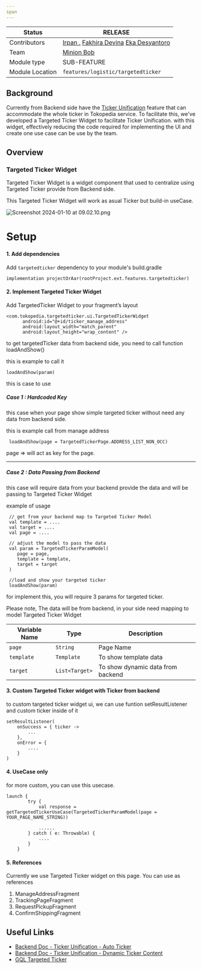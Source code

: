 ```yaml
---
span
---
```

<!--left header table-->

| Status          | <!--start status:GREEN-->RELEASE<!--end status-->                                                                                                                                                                                                                                                          |
|-----------------|------------------------------------------------------------------------------------------------------------------------------------------------------------------------------------------------------------------------------------------------------------------------------------------------------------|
| Contributors    | [Irpan .](https://tokopedia.atlassian.net/wiki/people/6253578a3bf0f0007015669c?ref=confluence) [Fakhira Devina](https://tokopedia.atlassian.net/wiki/people/61077e53b704b40068e80a8e?ref=confluence) [Eka Desyantoro](https://tokopedia.atlassian.net/wiki/people/6283196bd9ddcc006e9c7a85?ref=confluence) |
| Team            | [Minion Bob](https://tokopedia.atlassian.net/people/team/2373d8a6-1afc-4f2a-aa7a-63855c273051)                                                                                                                                                                                                             |
| Module type     | <!--start status:Grey-->SUB-FEATURE<!--end status-->                                                                                                                                                                                                                                                       |
| Module Location | `features/logistic/targetedticker`                                                                                                                                                                                                                                                                         |

<!--toc-->

## Background

Currently from Backend side have
the [Ticker Unification](https://docs.google.com/presentation/d/1hWc2LN2zxWEOPUJb8vnfzgLmmQ-FJYt3eczuf69CNPU/edit#slide=id.p3)
feature that can accommodate the whole ticker in Tokopedia service.
To facilitate this, we've developed a Targeted Ticker Widget to facilitate Ticker Unification. with this widget, effectively
reducing the code required for implementing the UI and create one use case can be use by the team.

## **Overview**

### Targeted Ticker Widget

Targeted Ticker Widget is a widget component that used to centralize using Targeted Ticker provide from Backend side.

This Targeted Ticker Widget will work as asual Ticker but build-in useCase.

![Screenshot 2024-01-10 at 09.02.10.png](..%2F..%2F..%2F..%2F..%2F..%2F..%2FDesktop%2FScreenshot%202024-01-10%20at%2009.02.10.png)


# Setup

#### 1. Add dependencies

Add `targetedticker` dependency to your module's build.gradle

```
implementation projectOrAar(rootProject.ext.features.targetedticker)
```

#### 2. Implement Targeted Ticker Widget

Add TargetedTicker Widget to your fragment’s layout

``` 
<com.tokopedia.targetedticker.ui.TargetedTickerWidget
      android:id="@+id/ticker_manage_address"
      android:layout_width="match_parent"
      android:layout_height="wrap_content" />
```

to get targetedTicker data from backend side, you need to call function loadAndShow()

this is example to call it

```
loadAndShow(param)
```

this is case to use

##### Case 1 : Hardcoded Key

this case when your page show simple targeted ticker without need any data from backend side.

this is example call from manage address

```
 loadAndShow(page = TargetedTickerPage.ADDRESS_LIST_NON_OCC)
```

page => will act as key for the page.

---

##### Case 2 : Data Passing from Backend

this case will require data from your backend provide the data and will be passing to Targeted Ticker Widget

example of usage

```
 // get from your backend map to Targeted Ticker Model
 val template = ....
 val target = ....
 val page = ....

 // adjust the model to pass the data
 val param = TargetedTickerParamModel(
    page = page,
    template = template,
    target = target
 )
 
 //load and show your targeted ticker
 loadAndShow(param)
```

for implement this, you will require 3 params for targeted ticker.

Please note, The data will be from backend, in your side need mapping to model Targeted Ticker Widget

| **Variable Name** | **Type**       | **Description**                   |
|-------------------|----------------|-----------------------------------|
| `page`            | `String`       | Page Name                         |
| `template`        | `Template`     | To show template data             |
| `target`          | `List<Target>` | To show dynamic data from backend |

#### 3. Custom Targeted Ticker widget with Ticker from backend

to custom targeted ticker widget ui, we can use funtion setResultListener and custom ticker inside of it

```
setResultListener(
    onSuccess = { ticker ->
        ...
    },
    onError = {
        ....
    }
)
```

#### 4. UseCase only

for more custom, you can use this usecase.

```
launch {
        try {
            val response = getTargetedTickerUseCase(TargetedTickerParamModel(page = YOUR_PAGE_NAME_STRING))
           
            ......
        } catch ( e: Throwable) {
            ....
        }
    }
```

#### 5. References

Currently we use Targeted Ticker widget on this page. You can use as references

1. ManageAddressFragment
2. TrackingPageFragment
3. RequestPickupFragment
4. ConfirmShippingFragment

## Useful Links

- [Backend Doc - Ticker Unification - Auto Ticker](https://tokopedia.atlassian.net/wiki/spaces/EI/pages/2436301320/Ticker+Unification+-+AutoTicker)
- [Backend Doc - Ticker Unification - Dynamic Ticker Content](https://tokopedia.atlassian.net/wiki/spaces/EI/pages/2443968897/Ticker+Unification+-+Dynamic+Ticker+Content)
- [GQL Targeted Ticker](https://tokopedia.atlassian.net/wiki/spaces/EI/pages/1919520722/GQL+-+Get+Targeted+Ticker)